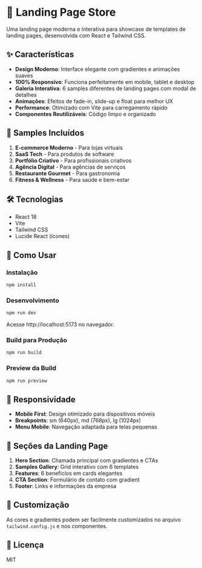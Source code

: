 # 🚀 Landing Page Store

Uma landing page moderna e interativa para showcase de templates de landing pages, desenvolvida com React e Tailwind CSS.

## ✨ Características

- **Design Moderno**: Interface elegante com gradientes e animações suaves
- **100% Responsivo**: Funciona perfeitamente em mobile, tablet e desktop
- **Galeria Interativa**: 6 samples diferentes de landing pages com modal de detalhes
- **Animações**: Efeitos de fade-in, slide-up e float para melhor UX
- **Performance**: Otimizado com Vite para carregamento rápido
- **Componentes Reutilizáveis**: Código limpo e organizado

## 🎨 Samples Incluídos

1. **E-commerce Moderno** - Para lojas virtuais
2. **SaaS Tech** - Para produtos de software
3. **Portfólio Criativo** - Para profissionais criativos
4. **Agência Digital** - Para agências de serviços
5. **Restaurante Gourmet** - Para gastronomia
6. **Fitness & Wellness** - Para saúde e bem-estar

## 🛠️ Tecnologias

- React 18
- Vite
- Tailwind CSS
- Lucide React (ícones)

## 🚀 Como Usar

### Instalação

```bash
npm install
```

### Desenvolvimento

```bash
npm run dev
```

Acesse http://localhost:5173 no navegador.

### Build para Produção

```bash
npm run build
```

### Preview da Build

```bash
npm run preview
```

## 📱 Responsividade

- **Mobile First**: Design otimizado para dispositivos móveis
- **Breakpoints**: sm (640px), md (768px), lg (1024px)
- **Menu Mobile**: Navegação adaptada para telas pequenas

## 🎯 Seções da Landing Page

1. **Hero Section**: Chamada principal com gradientes e CTAs
2. **Samples Gallery**: Grid interativo com 6 templates
3. **Features**: 6 benefícios em cards elegantes
4. **CTA Section**: Formulário de contato com gradient
5. **Footer**: Links e informações da empresa

## 🎨 Customização

As cores e gradientes podem ser facilmente customizados no arquivo `tailwind.config.js` e nos componentes.

## 📄 Licença

MIT

